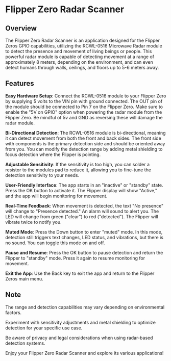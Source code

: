 # Flipper Zero Radar Scanner

## Overview

The Flipper Zero Radar Scanner is an application designed for the Flipper Zeros GPIO capabilities, utilizing the RCWL-0516 Microwave Radar module to detect the presence and movement of living beings or people. This powerful radar module is capable of detecting movement at a range of approximately 8 meters, depending on the environment, and can even detect humans through walls, ceilings, and floors up to 5-6 meters away.

## Features

**Easy Hardware Setup**: Connect the RCWL-0516 module to your Flipper Zero by supplying 5 volts to the VIN pin with ground connected. The OUT pin of the module should be connected to Pin 7 on the Flipper Zero. Make sure to enable the "5V on GPIO" option when powering the radar module from the Flipper Zero. Be mindful of 5v and GND as reversing these will damage the radar module.

**Bi-Directional Detection**: The RCWL-0516 module is bi-directional, meaning it can detect movement from both the front and back sides. The front side with components is the primary detection side and should be oriented away from you. You can modify the detection range by adding metal shielding to focus detection where the Flipper is pointing.

**Adjustable Sensitivity**: If the sensitivity is too high, you can solder a resistor to the modules pad to reduce it, allowing you to fine-tune the detection sensitivity to your needs.

**User-Friendly Interface**: The app starts in an "inactive" or "standby" state. Press the OK button to activate it. The Flipper display will show "Active," and the app will begin monitoring for movement.

**Real-Time Feedback**:
When movement is detected, the text "No presence" will change to "Presence detected."
   An alarm will sound to alert you.
   The LED will change from green ("clear") to red ("detected").
   The Flipper will vibrate twice to notify you.
  
**Muted Mode**: Press the Down button to enter "muted" mode. In this mode, detection still triggers text changes, LED status, and vibrations, but there is no sound. You can toggle this mode on and off.

**Pause and Resume**: Press the OK button to pause detection and return the Flipper to "standby" mode. Press it again to resume monitoring for movement.

**Exit the App**: Use the Back key to exit the app and return to the Flipper Zeros main menu.


## Note

The range and detection capabilities may vary depending on environmental factors.

Experiment with sensitivity adjustments and metal shielding to optimize detection for your specific use case.

Be aware of privacy and legal considerations when using radar-based detection systems.

Enjoy your Flipper Zero Radar Scanner and explore its various applications!

